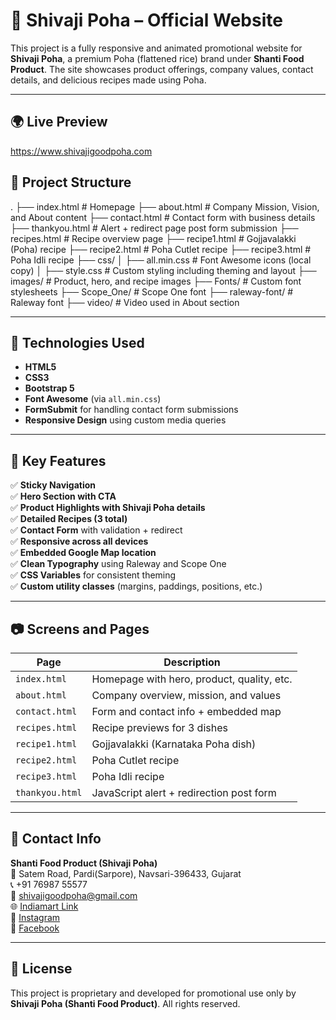 # 🌾 Shivaji Poha – Official Website

This project is a fully responsive and animated promotional website for **Shivaji Poha**, a premium Poha (flattened rice) brand under **Shanti Food Product**. The site showcases product offerings, company values, contact details, and delicious recipes made using Poha.

---

## 🌍 Live Preview

https://www.shivajigoodpoha.com

## 📁 Project Structure

.
├── index.html # Homepage
├── about.html # Company Mission, Vision, and About content
├── contact.html # Contact form with business details
├── thankyou.html # Alert + redirect page post form submission
├── recipes.html # Recipe overview page
├── recipe1.html # Gojjavalakki (Poha) recipe
├── recipe2.html # Poha Cutlet recipe
├── recipe3.html # Poha Idli recipe
├── css/
│ ├── all.min.css # Font Awesome icons (local copy)
│ ├── style.css # Custom styling including theming and layout
├── images/ # Product, hero, and recipe images
├── Fonts/ # Custom font stylesheets
├── Scope_One/ # Scope One font
├── raleway-font/ # Raleway font
├── video/ # Video used in About section 

---

## 🎨 Technologies Used

- **HTML5**
- **CSS3**
- **Bootstrap 5**
- **Font Awesome** (via `all.min.css`)
- **FormSubmit** for handling contact form submissions
- **Responsive Design** using custom media queries

---

## 🌟 Key Features

✅ **Sticky Navigation**  
✅ **Hero Section with CTA**   
✅ **Product Highlights with Shivaji Poha details**  
✅ **Detailed Recipes (3 total)**  
✅ **Contact Form** with validation + redirect  
✅ **Responsive across all devices**  
✅ **Embedded Google Map location**  
✅ **Clean Typography** using Raleway and Scope One  
✅ **CSS Variables** for consistent theming  
✅ **Custom utility classes** (margins, paddings, positions, etc.)

---

## 📷 Screens and Pages

| Page           | Description                               |
|----------------|-------------------------------------------|
| `index.html`   | Homepage with hero, product, quality, etc.|
| `about.html`   | Company overview, mission, and values     |
| `contact.html` | Form and contact info + embedded map      |
| `recipes.html` | Recipe previews for 3 dishes              |
| `recipe1.html` | Gojjavalakki (Karnataka Poha dish)        |
| `recipe2.html` | Poha Cutlet recipe                        |
| `recipe3.html` | Poha Idli recipe                          |
| `thankyou.html`| JavaScript alert + redirection post form  |

---

## 🔗 Contact Info

**Shanti Food Product (Shivaji Poha)**  
📍 Satem Road, Pardi(Sarpore), Navsari-396433, Gujarat  
📞 +91 76987 55577  
📧 shivajigoodpoha@gmail.com  
🌐 [Indiamart Link](https://www.indiamart.com/shanti-food-products-navsari/other-products.html)  
📸 [Instagram](https://www.instagram.com/shivaji_6914?igsh=ajNqYzlrMHEzdHI=)  
📘 [Facebook](https://www.facebook.com/share/1AadJhoCZ3/)

---

## 📜 License

This project is proprietary and developed for promotional use only by **Shivaji Poha (Shanti Food Product)**. All rights reserved.
